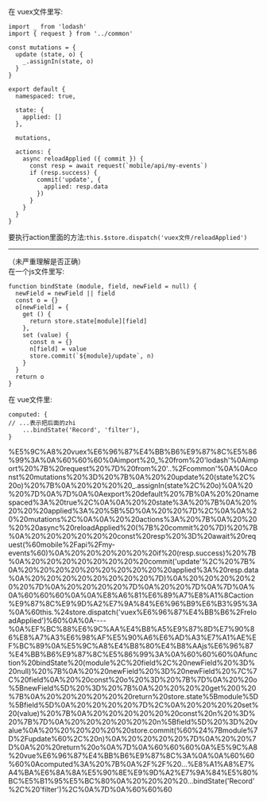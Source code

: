 在 vuex文件里写:

```Plain
import _ from 'lodash'
import { request } from '../common'

const mutations = {
  update (state, o) {
    _.assignIn(state, o)
  }
}

export default {
  namespaced: true,

  state: {
    applied: []
  },

  mutations,

  actions: {
    async reloadApplied ({ commit }) {
      const resp = await request(`mobile/api/my-events`)
      if (resp.success) {
        commit('update', {
          applied: resp.data
        })
      }
    }
  }
}
```

要执行action里面的方法:`this.$store.dispatch('vuex文件/reloadApplied')`

---

（未严重理解是否正确）  
在一个js文件里写:  

```Plain
function bindState (module, field, newField = null) {
  newField = newField || field
  const o = {}
  o[newField] = {
    get () {
      return store.state[module][field]
    },
    set (value) {
      const n = {}
      n[field] = value
      store.commit(`${module}/update`, n)
    }
  }
  return o
}
```

在 vue文件里:

```Plain
computed: {
// ...表示把后面的zhi
    ...bindState('Record', 'filter'),
}
```

%E5%9C%A8%20vuex%E6%96%87%E4%BB%B6%E9%87%8C%E5%86%99%3A%0A%60%60%60%0Aimport%20_%20from%20'lodash'%0Aimport%20%7B%20request%20%7D%20from%20'..%2Fcommon'%0A%0Aconst%20mutations%20%3D%20%7B%0A%20%20update%20(state%2C%20o)%20%7B%0A%20%20%20%20_.assignIn(state%2C%20o)%0A%20%20%7D%0A%7D%0A%0Aexport%20default%20%7B%0A%20%20namespaced%3A%20true%2C%0A%0A%20%20state%3A%20%7B%0A%20%20%20%20applied%3A%20%5B%5D%0A%20%20%7D%2C%0A%0A%20%20mutations%2C%0A%0A%20%20actions%3A%20%7B%0A%20%20%20%20async%20reloadApplied%20(%7B%20commit%20%7D)%20%7B%0A%20%20%20%20%20%20const%20resp%20%3D%20await%20request(%60mobile%2Fapi%2Fmy-events%60)%0A%20%20%20%20%20%20if%20(resp.success)%20%7B%0A%20%20%20%20%20%20%20%20commit('update'%2C%20%7B%0A%20%20%20%20%20%20%20%20%20%20applied%3A%20resp.data%0A%20%20%20%20%20%20%20%20%7D)%0A%20%20%20%20%20%20%7D%0A%20%20%20%20%7D%0A%20%20%7D%0A%7D%0A%0A%60%60%60%0A%0A%E8%A6%81%E6%89%A7%E8%A1%8Caction%E9%87%8C%E9%9D%A2%E7%9A%84%E6%96%B9%E6%B3%95%3A%0A%60this.%24store.dispatch('vuex%E6%96%87%E4%BB%B6%2FreloadApplied')%60%0A%0A----%0A%EF%BC%88%E6%9C%AA%E4%B8%A5%E9%87%8D%E7%90%86%E8%A7%A3%E6%98%AF%E5%90%A6%E6%AD%A3%E7%A1%AE%EF%BC%89%0A%E5%9C%A8%E4%B8%80%E4%B8%AAjs%E6%96%87%E4%BB%B6%E9%87%8C%E5%86%99%3A%0A%60%60%60%0Afunction%20bindState%20(module%2C%20field%2C%20newField%20%3D%20null)%20%7B%0A%20%20newField%20%3D%20newField%20%7C%7C%20field%0A%20%20const%20o%20%3D%20%7B%7D%0A%20%20o%5BnewField%5D%20%3D%20%7B%0A%20%20%20%20get%20()%20%7B%0A%20%20%20%20%20%20return%20store.state%5Bmodule%5D%5Bfield%5D%0A%20%20%20%20%7D%2C%0A%20%20%20%20set%20(value)%20%7B%0A%20%20%20%20%20%20const%20n%20%3D%20%7B%7D%0A%20%20%20%20%20%20n%5Bfield%5D%20%3D%20value%0A%20%20%20%20%20%20store.commit(%60%24%7Bmodule%7D%2Fupdate%60%2C%20n)%0A%20%20%20%20%7D%0A%20%20%7D%0A%20%20return%20o%0A%7D%0A%60%60%60%0A%E5%9C%A8%20vue%E6%96%87%E4%BB%B6%E9%87%8C%3A%0A%0A%60%60%60%0Acomputed%3A%20%7B%0A%2F%2F%20...%E8%A1%A8%E7%A4%BA%E6%8A%8A%E5%90%8E%E9%9D%A2%E7%9A%84%E5%80%BC%E5%B1%95%E5%BC%80%0A%20%20%20%20...bindState('Record'%2C%20'filter')%2C%0A%7D%0A%60%60%60
